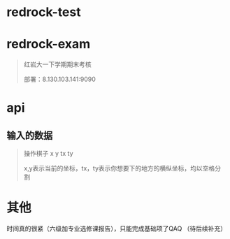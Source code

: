 # redrock-test
# redrock-exam
> 红岩大一下学期期末考核
> 
> 部署：8.130.103.141:9090
# api
## 输入的数据
> 操作棋子 x y tx ty 
> 
> x,y表示当前的坐标，tx，ty表示你想要下的地方的横纵坐标，均以空格分割


# 其他
时间真的很紧（六级加专业选修课报告），只能完成基础项了QAQ
（待后续补充）
